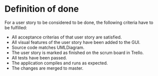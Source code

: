 ﻿# Definition of done


For a user story to be considered to be done, the following criteria have to be fulfilled:

- All acceptance criterias of that user story are satisfied.
- All visual features of the user story have been added to the GUI.
- Source code matches UMLDiagram.
- The user story is marked as finished on the scrum board in Trello.
- All tests have been passed.
- The application compiles and runs as expected.
- The changes are merged to master.
